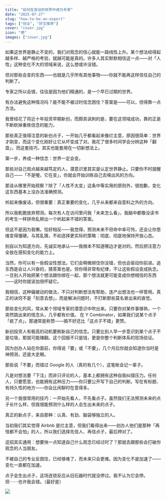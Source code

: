 ```yaml
---
title: "如何在变动的世界中成为专家"
date: "2025-07-27"
slug: "how-to-be-an-expert"
tags: ["创业", "好文推荐"]
cover: "cover.jpg"
icon: "😎"
images: ["cover.jpg"]
---
```

如果这世界是静止不变的，我们对观念的信心就能一路线性上升。某个想法经得起越多样、越严格的考验，就越可能是真的。许多人其实默默相信这一点——对「人性」这种变化不大的领域来说，这么想或许没错。



但对那些会变的东西——也就是几乎所有其他事物——你就不能再这样信任自己的判断了。



专家之所以会错，往往是因为他们精通的，是一个早已过期的世界。



有办法避免这种情况吗？能不能不被过时信念困住？答案是——可以，但得靠一点方法。



我曾经花了将近十年投资早期新创，而颇具讽刺的是，要在这领域成功，靠的正是不断砍掉重练信念的能力。



那些真正值得注意的新创点子，一开始几乎都看起来像烂主意，原因很简单：世界才刚变，而这个变化刚好让它从坏变成了对。我花了很多时间学会分辨这种「翻盘」，而这套技巧，其实也能套用在一切新想法上。



第一步，养成一种信念：世界一定会变。



那些对自己观点越来越笃定的人，潜意识里其实是认定世界静止。只要你不时提醒自己——「不是喔，它在变」，你就会开始训练自己去嗅出风的方向。



那该从哪里开始观察？除了「人性不太变」这条中等实用的原则外，很抱歉，变化这东西基本上没办法准确预测。



听起来像废话，但很重要：真正重要的变化，几乎从来都来自意料之外的方向。



所以我乾脆放弃预测。每次有人在访问里问我「未来怎么看」，我脑中都像没读书的考生一样拼命乱掰出一个听起来不错的答案。



但这不是因为我懒。恰好相反——我觉得，预测未来不但命中率可怜，还会让你思维变得僵硬。与其乱猜，不如选择更实际的策略：彻底、彻底地保持开放心态。



别自以为知道方向，先诚实地承认——我根本不知道哪边才是对的。然后把注意力全放在感知变化的能力上。



当然，你可以有一些假设性想法。它们会稍微绑住你没错，但也会驱动你前进。追东西是会让人兴奋的，猜答案也是。但你得非常有纪律，不让这些假设变成执念。
一旦别人开始把某个想法跟你绑在一起，那个想法就更可能变成你想相信的东西——这时你就该加倍怀疑它。



我相信，这种偏被动的做法，不只对判断想法有帮助，连产出想法也一样管用。真正的诀窍不是「刻意去想」，而是解决问题时，不打断那些莫名冒出来的直觉。



那些变化的风，常从某个领域专家的潜意识中吹出来。只要你对某件事够熟，一个突然跳出来的怪念头，几乎都有价值。
在 Y Combinator，如果我们说某个点子「疯了点」，那通常是称赞——搞不好还比「这点子不错」更赞。



新创投资人有极高的动机要刷新自己的信念。只要比别人早一步意识到某个点子不是垃圾，那就可能赚翻。这个回报不只是钱，更是你整个判断体系的现场验证。



因为创办人站在你面前，你得说「要」或「不要」，几个月后你就会知道你当时是神预测，还是大走眼。



那些说「不要」而错过 Google 的人（真的有几个），这笔帐会记一辈子。



凡是对想法要「下注」而非只评论的人，基本上都拥有这种自我纠错压力。任何人，只要愿意，也能拥有这种压力——你只要公开写下自己的判断。写在有标题、有持久性的地方——你会比闲聊时在意得多。



另一个我很常用的技巧：一开始先看人，不先看点子。虽然我们无法预测未来的点子长什么样，但我很能预测什么样的人会生出未来的点子。



真正的新点子，来自那种：认真、有劲、脑袋够独立的人。



当初我们其实觉得 Airbnb 是烂主意，但我们看得出来——创办人他们是那种「再怪都不会怕」的人，所以我们选择先信人、再信点子，最后押对了。



这招其实通用：想要快一点知道自己什么观念已经过时了？那就去跟那些会打破你观念的人当朋友。



不被自己的专业反困住，已经够难了，而未来只会更难。因为变化不是加速了——变化一直都在加速。



点子会生出点子，这场连锁反应从旧石器时代就没停过。我不认为它会停。
但⋯⋯也许我会错。（最好是）




![](https://prod-files-secure.s3.us-west-2.amazonaws.com/112d0858-5090-4d34-a606-b75eb8d65fd2/46476355-9cf3-4e99-9b7a-3531bc426380/1000202064.png?X-Amz-Algorithm=AWS4-HMAC-SHA256&X-Amz-Content-Sha256=UNSIGNED-PAYLOAD&X-Amz-Credential=ASIAZI2LB466QY75Y6ET%2F20250918%2Fus-west-2%2Fs3%2Faws4_request&X-Amz-Date=20250918T223020Z&X-Amz-Expires=3600&X-Amz-Security-Token=IQoJb3JpZ2luX2VjEEwaCXVzLXdlc3QtMiJHMEUCIQCCzXyOOOUhvlpbwZJg7T1DUpoIpA4K6zHxofHsmi8ZkQIgFBwcgHAq7sHc%2FizBddu7yXmw7Fl8S5wKjI8nivUcUFQqiAQIxf%2F%2F%2F%2F%2F%2F%2F%2F%2F%2FARAAGgw2Mzc0MjMxODM4MDUiDJv0C9fSNOR5wFZmlircA%2FOa7IROC2jZDImIB4DE1X5o7hyHxueLlZSQ2SdeA3J2vqNbXFblbYdv7XwcuOYq%2F1Vcn%2FjgBhLaVYcYELShf3Ao2k%2FvspbV%2B2Fm4Dp%2Fhe5Cjfns7vxTanJ65a9sxk5hSc9PTEJovDv3F0iwXodd3PW%2F8yglg8yfqXWd%2FNfUcLGVDlINXthG54nPeZrN%2B%2BAtjJgjNELNkcl7b6t4X2RK4xPNbJKROQ2XfBtjveXQfBSY7lNRI%2Ffjjqb5ruflWr6hR%2FI7quKj8s2YwKsqHV8dNB2OM6dvqxgz6iLz0xDNdbZikM7%2B37ybklR1v33R9NLh4AEgGCNIlBp%2BBU5fpweuCvA2FJ2ycam%2FVAbO%2BgcRcvPIRNZCQlvsbwSP1HTXU%2BfWEwcwPQwUyKMlJaFudYdNZp2jqscmdrIphmhuPeug6nrg5k9pGbvnt8rpgSH74jbfRMX4FW5AaA%2BSXtMC2ygf%2Bh2eZX3weyM4i34OVY0%2BGWMV%2FWrlwQfFkmscVH2H3%2FKkb%2Fk1EwC%2FDEvl79JVNh0qsjnSqCIKoKSf9gBLm%2FXYM5DI%2Fk0dPWFNXmPkOeTSaW%2FdG2n53MRBa4AvnpIMSePLwu9h1WzcQSoKegpxjL%2BQuNYQT2IopCOJ7PwbhbHrMJHDscYGOqUBwz67B1Jg4sCZyg6mmY0jD%2FNALe9H%2BBE8T4mOzEjoun3nOAkiaWvhG5MizM3pFEBedBOa6pvZsivJ5b3XxYXhlMavHRTEJYf4iDkM6FSCD6RRmdBFmtZd%2BcGwVfkAk0PnUaWEkPYH6QDLDfbTmp7SWWZOm6kdnNBt7orEV4czURuWHgzTOZ9oMHeCkVlbuM8XGFJ2JJGI8Namub4HpxFHvonwk3fj&X-Amz-Signature=a895f31c5f928267a5d7a5f8914c67a5f0aaef7d9b0184d48c398029ece400d3&X-Amz-SignedHeaders=host&x-amz-checksum-mode=ENABLED&x-id=GetObject)


